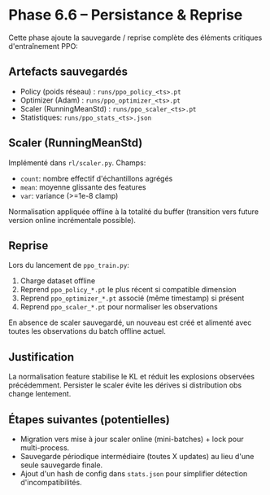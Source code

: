 # Phase 6.6 – Persistance & Reprise

Cette phase ajoute la sauvegarde / reprise complète des éléments critiques d'entraînement PPO:

## Artefacts sauvegardés
- Policy (poids réseau) : `runs/ppo_policy_<ts>.pt`
- Optimizer (Adam) : `runs/ppo_optimizer_<ts>.pt`
- Scaler (RunningMeanStd) : `runs/ppo_scaler_<ts>.pt`
- Statistiques: `runs/ppo_stats_<ts>.json`

## Scaler (RunningMeanStd)
Implémenté dans `rl/scaler.py`.
Champs:
- `count`: nombre effectif d'échantillons agrégés
- `mean`: moyenne glissante des features
- `var`: variance (>=1e-8 clamp)

Normalisation appliquée offline à la totalité du buffer (transition vers future version online incrémentale possible).

## Reprise
Lors du lancement de `ppo_train.py`:
1. Charge dataset offline
2. Reprend `ppo_policy_*.pt` le plus récent si compatible dimension
3. Reprend `ppo_optimizer_*.pt` associé (même timestamp) si présent
4. Reprend `ppo_scaler_*.pt` pour normaliser les observations

En absence de scaler sauvegardé, un nouveau est créé et alimenté avec toutes les observations du batch offline actuel.

## Justification
La normalisation feature stabilise le KL et réduit les explosions observées précédemment. Persister le scaler évite les dérives si distribution obs change lentement.

## Étapes suivantes (potentielles)
- Migration vers mise à jour scaler online (mini-batches) + lock pour multi-process.
- Sauvegarde périodique intermédiaire (toutes X updates) au lieu d'une seule sauvegarde finale.
- Ajout d'un hash de config dans `stats.json` pour simplifier détection d'incompatibilités.

